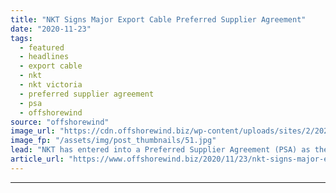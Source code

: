 ```yaml
---
title: "NKT Signs Major Export Cable Preferred Supplier Agreement"
date: "2020-11-23"
tags: 
  - featured
  - headlines
  - export cable
  - nkt
  - nkt victoria
  - preferred supplier agreement
  - psa
  - offshorewind
source: "offshorewind"
image_url: "https://cdn.offshorewind.biz/wp-content/uploads/sites/2/2020/11/23160305/NKT-Secures-Major-Export-Cable-Order.jpg"
image_fp: "/assets/img/post_thumbnails/51.jpg"
lead: "NKT has entered into a Preferred Supplier Agreement (PSA) as the main contractor to"
article_url: "https://www.offshorewind.biz/2020/11/23/nkt-signs-major-export-cable-preferred-supplier-agreement/"
---
```


---
